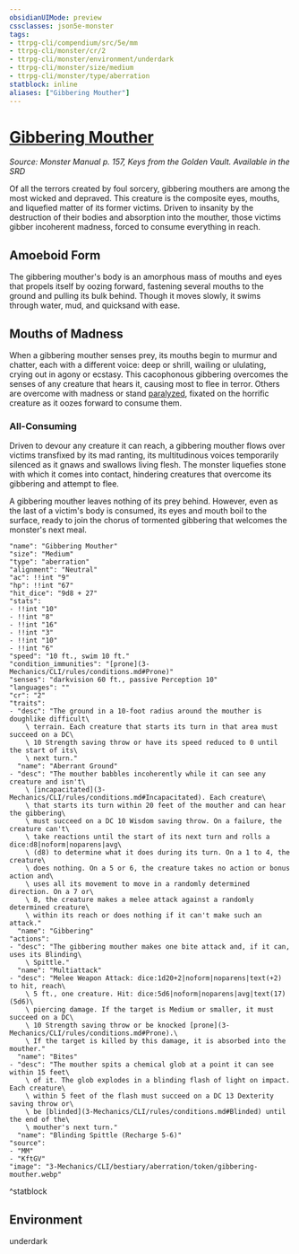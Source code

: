 ```yaml
---
obsidianUIMode: preview
cssclasses: json5e-monster
tags:
- ttrpg-cli/compendium/src/5e/mm
- ttrpg-cli/monster/cr/2
- ttrpg-cli/monster/environment/underdark
- ttrpg-cli/monster/size/medium
- ttrpg-cli/monster/type/aberration
statblock: inline
aliases: ["Gibbering Mouther"]
---
```

# [Gibbering Mouther](3-Mechanics\CLI\bestiary\aberration/gibbering-mouther.md)
*Source: Monster Manual p. 157, Keys from the Golden Vault. Available in the <span title='Systems Reference Document (5.1)'>SRD</span>*  

Of all the terrors created by foul sorcery, gibbering mouthers are among the most wicked and depraved. This creature is the composite eyes, mouths, and liquefied matter of its former victims. Driven to insanity by the destruction of their bodies and absorption into the mouther, those victims gibber incoherent madness, forced to consume everything in reach.

## Amoeboid Form

The gibbering mouther's body is an amorphous mass of mouths and eyes that propels itself by oozing forward, fastening several mouths to the ground and pulling its bulk behind. Though it moves slowly, it swims through water, mud, and quicksand with ease.

## Mouths of Madness

When a gibbering mouther senses prey, its mouths begin to murmur and chatter, each with a different voice: deep or shrill, wailing or ululating, crying out in agony or ecstasy. This cacophonous gibbering overcomes the senses of any creature that hears it, causing most to flee in terror. Others are overcome with madness or stand [paralyzed](3-Mechanics/CLI/rules/conditions.md#Paralyzed), fixated on the horrific creature as it oozes forward to consume them.

### All-Consuming

Driven to devour any creature it can reach, a gibbering mouther flows over victims transfixed by its mad ranting, its multitudinous voices temporarily silenced as it gnaws and swallows living flesh. The monster liquefies stone with which it comes into contact, hindering creatures that overcome its gibbering and attempt to flee.

A gibbering mouther leaves nothing of its prey behind. However, even as the last of a victim's body is consumed, its eyes and mouth boil to the surface, ready to join the chorus of tormented gibbering that welcomes the monster's next meal.

```statblock
"name": "Gibbering Mouther"
"size": "Medium"
"type": "aberration"
"alignment": "Neutral"
"ac": !!int "9"
"hp": !!int "67"
"hit_dice": "9d8 + 27"
"stats":
- !!int "10"
- !!int "8"
- !!int "16"
- !!int "3"
- !!int "10"
- !!int "6"
"speed": "10 ft., swim 10 ft."
"condition_immunities": "[prone](3-Mechanics/CLI/rules/conditions.md#Prone)"
"senses": "darkvision 60 ft., passive Perception 10"
"languages": ""
"cr": "2"
"traits":
- "desc": "The ground in a 10-foot radius around the mouther is doughlike difficult\
    \ terrain. Each creature that starts its turn in that area must succeed on a DC\
    \ 10 Strength saving throw or have its speed reduced to 0 until the start of its\
    \ next turn."
  "name": "Aberrant Ground"
- "desc": "The mouther babbles incoherently while it can see any creature and isn't\
    \ [incapacitated](3-Mechanics/CLI/rules/conditions.md#Incapacitated). Each creature\
    \ that starts its turn within 20 feet of the mouther and can hear the gibbering\
    \ must succeed on a DC 10 Wisdom saving throw. On a failure, the creature can't\
    \ take reactions until the start of its next turn and rolls a dice:d8|noform|noparens|avg\
    \ (d8) to determine what it does during its turn. On a 1 to 4, the creature\
    \ does nothing. On a 5 or 6, the creature takes no action or bonus action and\
    \ uses all its movement to move in a randomly determined direction. On a 7 or\
    \ 8, the creature makes a melee attack against a randomly determined creature\
    \ within its reach or does nothing if it can't make such an attack."
  "name": "Gibbering"
"actions":
- "desc": "The gibbering mouther makes one bite attack and, if it can, uses its Blinding\
    \ Spittle."
  "name": "Multiattack"
- "desc": "Melee Weapon Attack: dice:1d20+2|noform|noparens|text(+2) to hit, reach\
    \ 5 ft., one creature. Hit: dice:5d6|noform|noparens|avg|text(17) (5d6)\
    \ piercing damage. If the target is Medium or smaller, it must succeed on a DC\
    \ 10 Strength saving throw or be knocked [prone](3-Mechanics/CLI/rules/conditions.md#Prone).\
    \ If the target is killed by this damage, it is absorbed into the mouther."
  "name": "Bites"
- "desc": "The mouther spits a chemical glob at a point it can see within 15 feet\
    \ of it. The glob explodes in a blinding flash of light on impact. Each creature\
    \ within 5 feet of the flash must succeed on a DC 13 Dexterity saving throw or\
    \ be [blinded](3-Mechanics/CLI/rules/conditions.md#Blinded) until the end of the\
    \ mouther's next turn."
  "name": "Blinding Spittle (Recharge 5-6)"
"source":
- "MM"
- "KftGV"
"image": "3-Mechanics/CLI/bestiary/aberration/token/gibbering-mouther.webp"
```
^statblock

## Environment

underdark